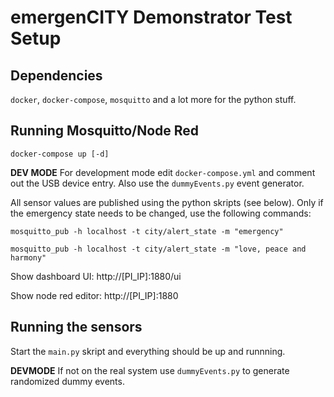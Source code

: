 # emergenCITY Demonstrator Test Setup

## Dependencies

`docker`, `docker-compose`, `mosquitto` and a lot more for the python stuff.

## Running Mosquitto/Node Red

```
docker-compose up [-d]
```

**DEV MODE**
For development mode edit `docker-compose.yml` and comment out the USB device entry. Also use the `dummyEvents.py` event generator.

All sensor values are published using the python skripts (see below).
Only if the emergency state needs to be changed, use the following commands:

```
mosquitto_pub -h localhost -t city/alert_state -m "emergency"
```

```
mosquitto_pub -h localhost -t city/alert_state -m "love, peace and harmony"
```

Show dashboard UI:
http://[PI_IP]:1880/ui

Show node red editor:
http://[PI_IP]:1880


## Running the sensors
Start the `main.py` skript and everything should be up and runnning.

**DEVMODE**
If not on the real system use `dummyEvents.py` to generate randomized dummy events.
